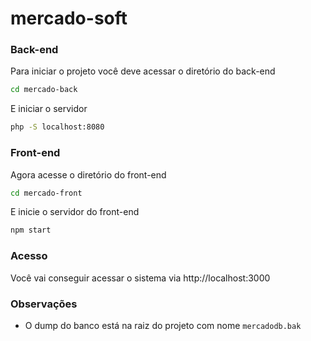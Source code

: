 # mercado-soft

### Back-end

Para iniciar o projeto você deve acessar o diretório do back-end

```sh
cd mercado-back
```

E iniciar o servidor

```sh
php -S localhost:8080
```

### Front-end

Agora acesse o diretório do front-end

```sh
cd mercado-front
```

E inicie o servidor do front-end

```sh
npm start
```

### Acesso

Você vai conseguir acessar o sistema via http://localhost:3000

### Observações

- O dump do banco está na raiz do projeto com nome `mercadodb.bak`
